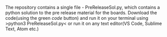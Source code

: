 The repository contains a single file - PreReleaseSol.py, which contains a python solution to the pre release material for the boards. Download the code(using the green *code* button) and run it on your terminal using >python3 PreReleaseSol.py< or run it on any text editor(VS Code, Sublime Text, Atom etc.)
